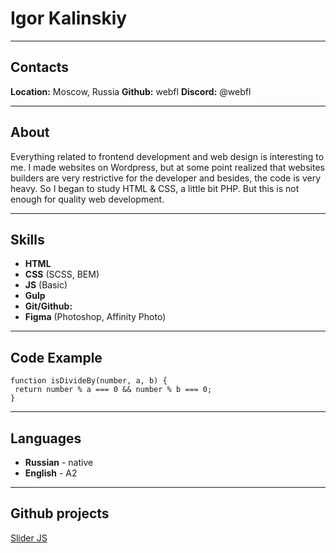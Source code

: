 # Igor Kalinskiy
---

## Contacts
**Location:** Moscow, Russia
**Github:** webfl
**Discord:** @webfl

---
## About
Everything related to frontend development and web design is interesting to me. I made websites on Wordpress, but at some point realized that websites builders are very restrictive for the developer and besides, the code is very heavy. So I began to study HTML & CSS, a little bit PHP. But this is not enough for quality web development.

---
## Skills
* **HTML** 
* **CSS** (SCSS, BEM)
* **JS** (Basic)
* **Gulp**
* **Git/Github:** 
* **Figma** (Photoshop, Affinity Photo)

---

## Code Example
```
function isDivideBy(number, a, b) {
 return number % a === 0 && number % b === 0;
}
```
---

## Languages
* **Russian** - native
* **English** - A2

---

## Github projects
[Slider JS](https://webfl.github.io/slider-js)